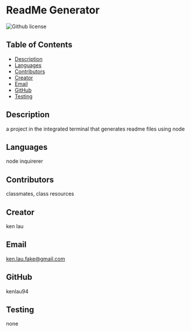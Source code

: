 # ReadMe Generator
  ![Github license](https://img.shields.io/badge/license-MIT-blue.svg)

  ## Table of Contents
  * [Description](#description)
  * [Languages](#languages)
  * [Contributors](#contributors)
  * [Creator](#creator)
  * [Email](#email)
  * [GitHub](#github)
  * [Testing](#testing)
  
  
  ## Description
  a project in the integrated terminal that generates readme files using node

  ## Languages
  node inquirerer
  
  ## Contributors
  classmates, class resources

  ## Creator
  ken lau

  ## Email
  ken.lau.fake@gmail.com

  ## GitHub
  kenlau94
  
  ## Testing
  none
